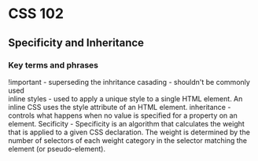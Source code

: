 # CSS 102

## Specificity and Inheritance 

### Key terms and phrases 

!important - superseding the inhritance casading - shouldn't be commonly used  
inline styles - used to apply a unique style to a single HTML element. An inline CSS uses the style attribute of an HTML element.
inheritance - controls what happens when no value is specified for a property on an element.
Secificity - Specificity is an algorithm that calculates the weight that is applied to a given CSS declaration. The weight is determined by the number of selectors of each weight category in the selector matching the element (or pseudo-element).